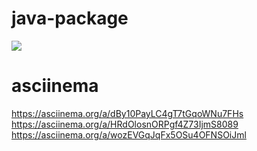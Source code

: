 # java-package
<a href="https://codeclimate.com/github/budars/java-project-61/maintainability"><img src="https://api.codeclimate.com/v1/badges/64e804e39703088497c9/maintainability" /></a>

# asciinema
https://asciinema.org/a/dBy10PayLC4gT7tGqoWNu7FHs
https://asciinema.org/a/HRdOlosnORPgf4Z73IjmS8089
https://asciinema.org/a/wozEVGqJqFx5OSu4OFNSOiJml

